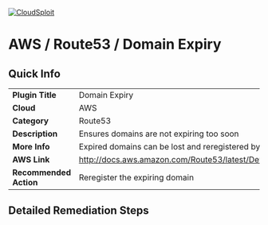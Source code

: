 [![CloudSploit](https://cloudsploit.com/img/logo-big-text-100.png "CloudSploit")](https://cloudsploit.com)

# AWS / Route53 / Domain Expiry

## Quick Info

| | |
|-|-|
| **Plugin Title** | Domain Expiry |
| **Cloud** | AWS |
| **Category** | Route53 |
| **Description** | Ensures domains are not expiring too soon |
| **More Info** | Expired domains can be lost and reregistered by a third-party. |
| **AWS Link** | http://docs.aws.amazon.com/Route53/latest/DeveloperGuide/registrar.html |
| **Recommended Action** | Reregister the expiring domain |

## Detailed Remediation Steps

